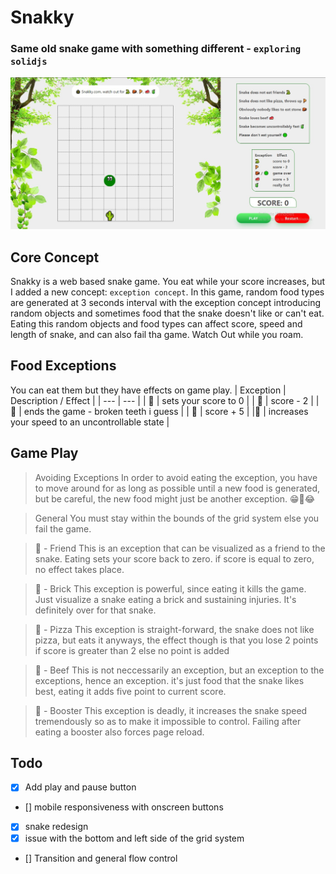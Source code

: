 # Snakky

### Same old snake game with something different - `exploring solidjs`

![Snakky_image](src/assets/snakeimg.jpg)

## Core Concept

Snakky is a web based snake game. You eat while your score increases, but I added a
new concept: `exception concept`. In this game, random food types are generated at 3 
seconds interval with the exception concept introducing random objects and sometimes food
that the snake doesn't like or can't eat. Eating this random objects and food types can affect
score, speed and length of snake, and can also fail tha game. Watch Out while you roam.

## Food Exceptions

You can eat them but they have effects on game play.
| Exception | Description / Effect |
| --- | --- |
| 🐍 | sets your score to 0 |
| 🍕 | score - 2 |
| 🧱 | ends the game - broken teeth i guess |
| 🥩 | score + 5 |
|🧃 | increases your speed to an uncontrollable state |

## Game Play
> Avoiding Exceptions
In order to avoid eating the exception, you have to move around for as long as possible until a new food is generated, but be careful, the new food might just be another exception. 😁🤣😂

> General 
You must stay within the bounds of the grid system else you fail the game. 

> 🐍 - Friend 
This is an exception that can be visualized as a friend to the snake. Eating sets your score back to zero.
if score is equal to zero, no effect takes place.

> 🧱 - Brick
This exception is powerful, since eating it kills the game. Just visualize a snake eating a brick and sustaining injuries. It's definitely over for that snake.

> 🍕 - Pizza 
This exception is straight-forward, the snake does not like pizza, but eats it anyways, the effect though is that 
you lose 2 points if score is greater than 2 else no point is added

> 🥩 - Beef 
This is not neccessarily an exception, but an exception to the exceptions, hence an exception. it's just food that the snake likes best, eating it adds five point to current score.

> 🧃 - Booster 
This exception is deadly, it increases the snake speed tremendously so as to make it impossible to control.
Failing after eating a booster also forces page reload.
## Todo

- [x] Add play and pause button
- [] mobile responsiveness with onscreen buttons
- [x] snake redesign
- [x] issue with the bottom and left side of the grid system
- [] Transition and general flow control
